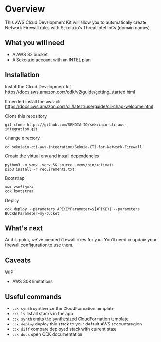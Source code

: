 # Overview

This AWS Cloud Development Kit will allow you to automatically create Network Firewall rules with Sekoia.io's Threat Intel IoCs (domain names).

## What you will need

- A AWS S3 bucket
- A Sekoia.io account with an INTEL plan

## Installation

Install the Cloud Development kit <https://docs.aws.amazon.com/cdk/v2/guide/getting_started.html>

If needed install the aws-cli <https://docs.aws.amazon.com/cli/latest/userguide/cli-chap-welcome.html>

Clone this repository
```
git clone https://github.com/SEKOIA-IO/sekoiaio-cti-aws-integration.git
```

Change directory
```
cd sekoiaio-cti-aws-integration/Sekoia-CTI-for-Network-Firewall
```

Create the virtual env and install dependencies
```
python3 -m venv .venv && source .venv/bin/activate
pip3 install -r requirements.txt
```

Bootstrap
```
aws configure
cdk bootstrap
```

Deploy
```
cdk deploy --parameters APIKEYParameter=${APIKEY} --parameters BUCKETParameter=my-bucket
```

## What's next

At this point, we've created firewall rules for you. You'll need to update your firewall configuration to use them.


## Caveats

WIP 
- AWS 30K limitations

## Useful commands

- `cdk synth`       synthesize the CloudFormation template
- `cdk ls`          list all stacks in the app
- `cdk synth`       emits the synthesized CloudFormation template
- `cdk deploy`      deploy this stack to your default AWS account/region
- `cdk diff`        compare deployed stack with current state
- `cdk docs`        open CDK documentation
